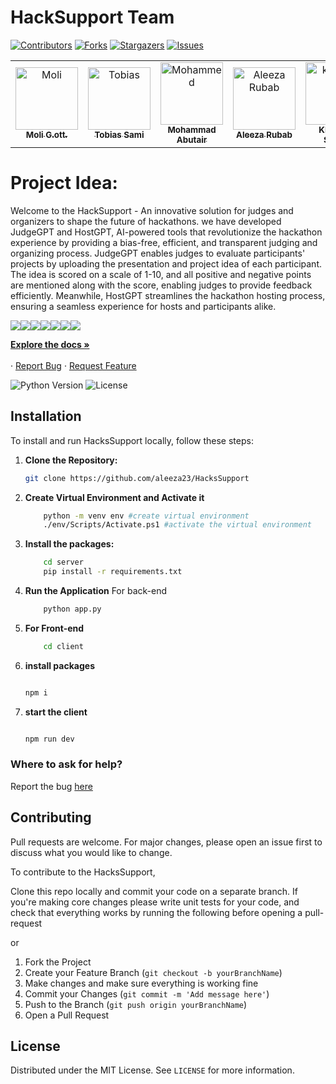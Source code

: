 # HackSupport Team

[![Contributors][contributors-shield]][contributors-url]
[![Forks][forks-shield]][forks-url]
[![Stargazers][stars-shield]][stars-url]
[![Issues][issues-shield]][issues-url]
<table>
    <tbody>
        <tr>
          <td align="center">
                <a href="https://www.linkedin.com/in/moligott/">
                    <img src="https://media.discordapp.net/attachments/1257935718484017224/1258443826125738014/WhatsApp_Image_2023-06-10_at_21.36.48.jpg?ex=6688b964&is=668767e4&hm=2f6d4543b8587a1a6e313a05bd4c635e2999a9cae20a8745264e2238f68db937&=&format=webp&width=450&height=599" width="100px;" alt="Moli"/>
                    <br />
                    <sub><b>Moli G.ott.</b></sub>
                </a> 
            </td>
          <td align="center">
                <a href="#">
                    <img src="https://media.discordapp.net/attachments/1256952185636393021/1258443547762491493/IMG_2728.png?ex=6688b922&is=668767a2&hm=69065d77f377381b03b117f56e2d69d055309819fff15a686d986f0b07da8b38&=&format=webp&quality=lossless&width=599&height=599" width="100px;" alt="Tobias"/>
                    <br />
                    <sub><b>Tobias Sami</b></sub>
                </a> 
            </td>
            <td align="center">
                <a href="https://github.com/abutair">
                    <img src="https://media.discordapp.net/attachments/1256952185636393021/1258447200468467833/1690549379348.png?ex=6688bc89&is=66876b09&hm=5809b27474939f519fcb313d1184ffd6342be1eb205ddf329f3ddc8dd4ff22d2&=&format=webp&quality=lossless&width=599&height=599" width="100px;" alt="Mohammed"/>
                    <br />
                    <sub><b>Mohammad Abutair</b></sub>
                </a> 
            </td>
                        <td align="center">
                <a href="https://www.linkedin.com/in/aleezarubab/">
                    <img src="https://avatars.githubusercontent.com/u/130530849?v=4" width="100px;" alt="Aleeza Rubab"/>
                    <br />
                    <sub><b>Aleeza Rubab</b></sub>
                </a> 
            </td>
          <td align="center">
                <a href="#">
                    <img src="https://media.discordapp.net/attachments/1258047041310031938/1258442307590684704/IMG_20240704_201947.jpg?ex=6688b7fa&is=6687667a&hm=46356ab6027cf583eb6bfe87d70e5f29f3453f39d4ae0a4d7387d99c2c46c651&=&format=webp&width=596&height=599" width="100px;" alt="khadijaa"/>
                    <br />
                    <sub><b>Khadijah Shabir</b></sub>
                </a> 
            </td>
            <td align="center">
                <a href="www.linkedin.com/in/saima-zainab-958ba7240">
                    <img src="https://media.discordapp.net/attachments/1258057323440635994/1258438626350465034/IMG-20231116-WA0004.jpg?ex=6688b48d&is=6687630d&hm=63857cdbed817e218e786d6197fe4f759a88f74d56b51e67055ca621ac53a5a3&=&format=webp&width=399&height=599" width="100px;" alt="Saima"/>
                    <br />
                    <sub><b>Saima Zainab</b></sub>
                </a> 
            </td>

     
</tbody>
<table>

# Project Idea:

Welcome to the HackSupport - An innovative solution for judges and organizers to shape the future of hackathons.  we have developed JudgeGPT and HostGPT, AI-powered tools that revolutionize the hackathon experience by providing a bias-free, efficient, and transparent judging and organizing process. JudgeGPT enables judges to evaluate participants' projects by uploading the presentation and project idea of each participant. The idea is scored on a scale of 1-10, and all positive and negative points are mentioned along with the score, enabling judges to provide feedback efficiently. Meanwhile, HostGPT streamlines the hackathon hosting process, ensuring a seamless experience for hosts and participants alike.

<img src="./demo/imh01.PNG">
<img src="./demo/img02.PNG">
<img src="./demo/img03.PNG">
<img src="./demo/img04.PNG">
<img src="./demo/img05.PNG">
<img src="./demo/img06.PNG">
<img src="./demo/img07.png">



<p>
 <p>
    <a href="https://github.com/aleeza23/HacksSupport"><strong>Explore the docs »</strong></a>
    <br />
    <br />
<!--     <a href="https://lablab.ai/event/leap-2024-hackathon/ecofactor-team/ecofactor-smart-manufactures-solutions">View Project</a> -->
    ·
    <a href="https://github.com/aleeza23/HacksSupport/issues">Report Bug</a>
    ·
    <a href="https://github.com/aleeza23/HacksSupport/issues">Request Feature</a>
  </p>
</p>

![Python Version][python-image]
![License][license-image]


## Installation 

To install and run HacksSupport locally, follow these steps:

1. **Clone the Repository:**

    ```bash
    git clone https://github.com/aleeza23/HacksSupport

    ```
2. **Create Virtual Environment and Activate it**

    ```bash
        python -m venv env #create virtual environment
        ./env/Scripts/Activate.ps1 #activate the virtual environment
    ```
3. **Install the packages:**

    ```bash
        cd server 
        pip install -r requirements.txt
    
    ```

4. **Run the Application** For back-end 

    ```bash
        python app.py    
    ```   
5. **For Front-end**
    ```bash
        cd client
    ```
6. **install packages**
    ```bash

   npm i
    ```
7. **start the client**
    ```bash

   npm run dev

    ```

### Where to ask for help?
Report the bug [here](https://github.com/aleeza23/HacksSupport/issues)


## Contributing

Pull requests are welcome. For major changes, please open an issue first to discuss what you would like to change.

To contribute to the HacksSupport, 

Clone this repo locally and commit your code on a separate branch.
If you're making core changes please write unit tests for your code, and check that everything works by running the following before opening a pull-request

or 

1. Fork the Project
2. Create your Feature Branch (`git checkout -b yourBranchName`)
3. Make changes and make sure everything is working fine
4. Commit your Changes (`git commit -m 'Add message here'`)
5. Push to the Branch (`git push origin yourBranchName`)
6. Open a Pull Request

## License

Distributed under the MIT License. See `LICENSE` for more information.

[python-image]: https://img.shields.io/badge/python-v3.6+-blue.svg
[license-image]: https://img.shields.io/badge/license-MIT-blue.svg

[contributors-shield]: https://img.shields.io/github/contributors/aleeza23/HacksSupport.svg?style=for-the-badge
[contributors-url]: https://github.com/aleeza23/HacksSupport/graphs/contributors
[forks-shield]: https://img.shields.io/github/forks/aleeza23/HacksSupport.svg?style=for-the-badge
[forks-url]: https://github.com/aleeza23/HacksSupport/network/members
[stars-shield]: https://img.shields.io/github/stars/aleeza23/HacksSupport.svg?style=for-the-badge
[stars-url]: https://github.com/aleeza23/HacksSupport/stargazers
[issues-shield]: https://img.shields.io/github/issues/aleeza23/HacksSupport.svg?style=for-the-badge
[issues-url]: https://github.com/aleeza23/HacksSupport/issues
[license-shield]: https://img.shields.io/github/license/aleeza23/HacksSupport.svg?style=for-the-badge
[license-url]: https://github.com/aleeza23/HacksSupport/blob/master/LICENSE.txt
[linkedin-shield]: https://img.shields.io/badge/-LinkedIn-black.svg?style=for-the-badge&logo=linkedin&colorB=555




